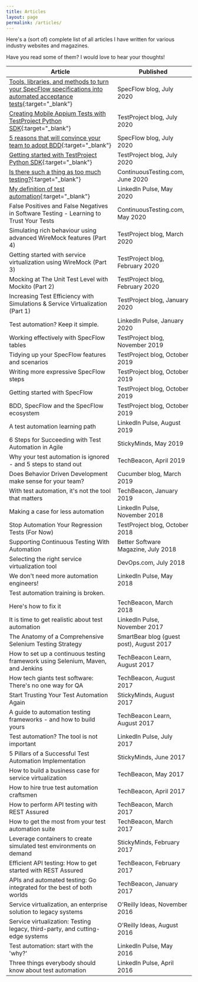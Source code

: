 ```yaml
---
title: Articles
layout: page
permalink: /articles/
---
```

Here's a (sort of) complete list of all articles I have written for various industry websites and magazines.

Have you read some of them? I would love to hear your thoughts!

| Article                                                                                            | Published                                  |
|----------------------------------------------------------------------------------------------------|--------------------------------------------|
| [Tools, libraries, and methods to turn your SpecFlow specifications into automated acceptance tests](https://specflow.org/2020/tools-libraries-and-methods-to-turn-your-specflow-specifications-into-automated-acceptance-tests/){:target="_blank"} | SpecFlow blog, July 2020                   |
| [Creating Mobile Appium Tests with TestProject Python SDK](https://blog.testproject.io/2020/07/20/creating-mobile-appium-tests-with-testproject-python-sdk/){:target="_blank"}                                           | TestProject blog, July 2020                |
| [5 reasons that will convince your team to adopt BDD](https://specflow.org/2020/5-reasons-that-will-convince-your-team-to-adopt-bdd/){:target="_blank"}                                                | SpecFlow blog, July 2020                   |
| [Getting started with TestProject Python SDK](https://blog.testproject.io/2020/07/15/getting-started-with-testproject-python-sdk/){:target="_blank"}                                                        | TestProject blog, July 2020                |
| [Is there such a thing as too much testing?](https://www.continuoustesting.com/is-there-such-a-thing-as-too-much-testing/){:target="_blank"}                                                         | ContinuousTesting\.com, June 2020          |
| [My definition of test automation](https://www.linkedin.com/pulse/my-definition-test-automation-bas-dijkstra/){:target="_blank"}                                                                   | LinkedIn Pulse, May 2020                   |
| False Positives and False Negatives in Software Testing \- Learning to Trust Your Tests            | ContinuousTesting\.com, May 2020           |
| Simulating rich behaviour using advanced WireMock features \(Part 4\)                              | TestProject blog, March 2020               |
| Getting started with service virtualization using WireMock \(Part 3\)                              | TestProject blog, February 2020            |
| Mocking at The Unit Test Level with Mockito \(Part 2\)                                             | TestProject blog, February 2020            |
| Increasing Test Efficiency with Simulations & Service Virtualization \(Part 1\)                    | TestProject blog, January 2020             |
| Test automation? Keep it simple\.                                                                  | LinkedIn Pulse, January 2020               |
| Working effectively with SpecFlow tables                                                           | TestProject blog, November 2019            |
| Tidying up your SpecFlow features and scenarios                                                    | TestProject blog, October 2019             |
| Writing more expressive SpecFlow steps                                                             | TestProject blog, October 2019             |
| Getting started with SpecFlow                                                                      | TestProject blog, October 2019             |
| BDD, SpecFlow and the SpecFlow ecosystem                                                           | TestProject blog, October 2019             |
| A test automation learning path                                                                    | LinkedIn Pulse, August 2019                |
| 6 Steps for Succeeding with Test Automation in Agile                                               | StickyMinds, May 2019                      |
| Why your test automation is ignored \- and 5 steps to stand out                                    | TechBeacon, April 2019                     |
| Does Behavior Driven Development make sense for your team?                                         | Cucumber blog, March 2019                  |
| With test automation, it's not the tool that matters                                               | TechBeacon, January 2019                   |
| Making a case for less automation                                                                  | LinkedIn Pulse, November 2018              |
| Stop Automation Your Regression Tests \(For Now\)                                                  | TestProject blog, October 2018             |
| Supporting Continuous Testing With Automation                                                      | Better Software Magazine, July 2018        |
| Selecting the right service virtualization tool                                                    | DevOps\.com, July 2018                     |
| We don't need more automation engineers\!                                                          | LinkedIn Pulse, May 2018                   |
| Test automation training is broken\.
 Here's how to fix it                                         | TechBeacon, March 2018                     |
| It is time to get realistic about test automation                                                  | LinkedIn Pulse, November 2017              |
| The Anatomy of a Comprehensive Selenium Testing Strategy                                           | SmartBear blog \(guest post\), August 2017 |
| How to set up a continuous testing framework using Selenium, Maven, and Jenkins                    | TechBeacon Learn, August 2017              |
| How tech giants test software: There's no one way for QA                                           | TechBeacon, August 2017                    |
| Start Trusting Your Test Automation Again                                                          | StickyMinds, August 2017                   |
| A guide to automation testing frameworks \- and how to build yours                                 | TechBeacon Learn, August 2017              |
| Test automation? The tool is not important                                                         | LinkedIn Pulse, July 2017                  |
| 5 Pillars of a Successful Test Automation Implementation                                           | StickyMinds, June 2017                     |
| How to build a business case for service virtualization                                            | TechBeacon, May 2017                       |
| How to hire true test automation craftsmen                                                         | TechBeacon, April 2017                     |
| How to perform API testing with REST Assured                                                       | TechBeacon, March 2017                     |
| How to get the most from your test automation suite                                                | TechBeacon, March 2017                     |
| Leverage containers to create simulated test environments on demand                                | StickyMinds, February 2017                 |
| Efficient API testing: How to get started with REST Assured                                        | TechBeacon, February 2017                  |
| APIs and automated testing: Go integrated for the best of both worlds                              | TechBeacon, January 2017                   |
| Service virtualization, an enterprise solution to legacy systems                                   | O'Reilly Ideas, November 2016              |
| Service virtualization: Testing legacy, third\-party, and cutting\-edge systems                    | O'Reilly Ideas, August 2016                |
| Test automation: start with the 'why?'                                                             | LinkedIn Pulse, May 2016                   |
| Three things everybody should know about test automation                                           | LinkedIn Pulse, April 2016                 |
